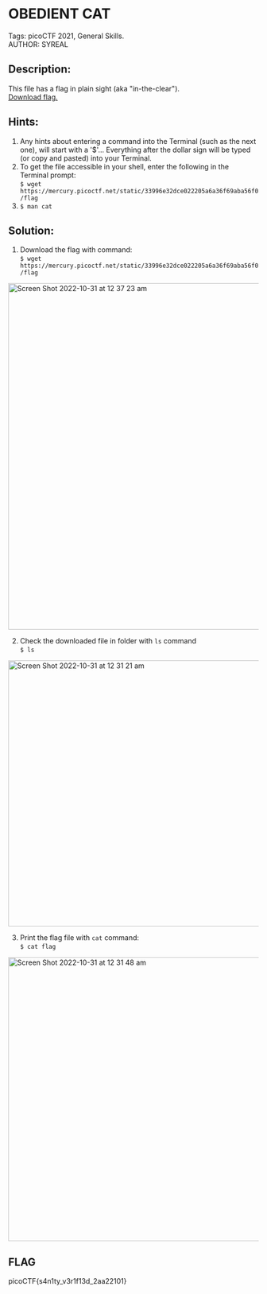 # OBEDIENT CAT
Tags: picoCTF 2021, General Skills.  
AUTHOR: SYREAL

## Description:
This file has a flag in plain sight (aka "in-the-clear").  
[Download flag.](https://mercury.picoctf.net/static/33996e32dce022205a6a36f69aba56f0/flag)

## Hints:
1. Any hints about entering a command into the Terminal (such as the next one), will start with a '$'... Everything after the dollar sign will be typed (or copy and pasted) into your Terminal.
2. To get the file accessible in your shell, enter the following in the Terminal prompt:  
`$ wget https://mercury.picoctf.net/static/33996e32dce022205a6a36f69aba56f0/flag`
4. `$ man cat`

## Solution:
1. Download the flag with command:  
`$ wget https://mercury.picoctf.net/static/33996e32dce022205a6a36f69aba56f0/flag`
<img width="697" alt="Screen Shot 2022-10-31 at 12 37 23 am" src="https://user-images.githubusercontent.com/116890436/198881531-c88bdb05-c38d-445d-865d-f981641b647a.png">

2. Check the downloaded file in folder with `ls` command  
`$ ls`
<img width="535" alt="Screen Shot 2022-10-31 at 12 31 21 am" src="https://user-images.githubusercontent.com/116890436/198881425-d1cb7a62-e97c-48c5-a728-708b74beeda8.png">

3. Print the flag file with `cat` command:  
`$ cat flag`  
<img width="571" alt="Screen Shot 2022-10-31 at 12 31 48 am" src="https://user-images.githubusercontent.com/116890436/198881434-40fe6930-1338-48b6-8d77-3b824d4ef758.png">

## FLAG
picoCTF{s4n1ty_v3r1f13d_2aa22101}

